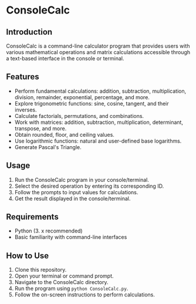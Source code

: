 # ConsoleCalc

## Introduction

ConsoleCalc is a command-line calculator program that provides users with various mathematical operations and matrix calculations accessible through a text-based interface in the console or terminal.

## Features

- Perform fundamental calculations: addition, subtraction, multiplication, division, remainder, exponential, percentage, and more.
- Explore trigonometric functions: sine, cosine, tangent, and their inverses.
- Calculate factorials, permutations, and combinations.
- Work with matrices: addition, subtraction, multiplication, determinant, transpose, and more.
- Obtain rounded, floor, and ceiling values.
- Use logarithmic functions: natural and user-defined base logarithms.
- Generate Pascal's Triangle.

## Usage

1. Run the ConsoleCalc program in your console/terminal.
2. Select the desired operation by entering its corresponding ID.
3. Follow the prompts to input values for calculations.
4. Get the result displayed in the console/terminal.

## Requirements

- Python (3. x recommended)
- Basic familiarity with command-line interfaces

## How to Use

1. Clone this repository.
2. Open your terminal or command prompt.
3. Navigate to the ConsoleCalc directory.
4. Run the program using `python ConsoleCalc.py`.
5. Follow the on-screen instructions to perform calculations.
